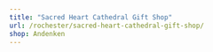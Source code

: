 ```yaml
---
title: "Sacred Heart Cathedral Gift Shop"
url: /rochester/sacred-heart-cathedral-gift-shop/
shop: Andenken
---
```

